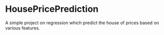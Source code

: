 # HousePricePrediction

A simple project on regression which predict the house of prices based on various features.
